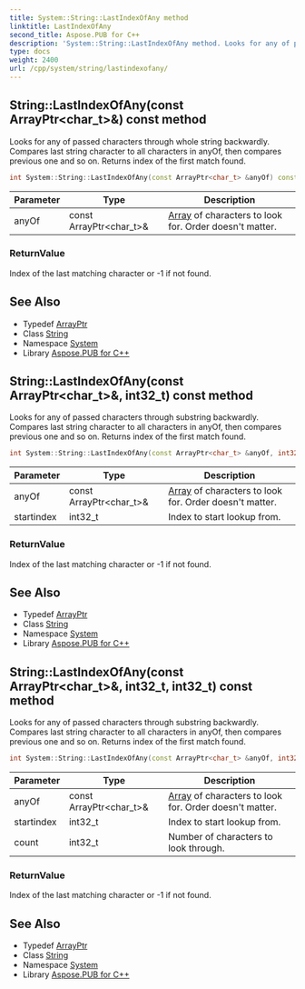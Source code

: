 ```yaml
---
title: System::String::LastIndexOfAny method
linktitle: LastIndexOfAny
second_title: Aspose.PUB for C++
description: 'System::String::LastIndexOfAny method. Looks for any of passed characters through whole string backwardly. Compares last string character to all characters in anyOf, then compares previous one and so on. Returns index of the first match found in C++.'
type: docs
weight: 2400
url: /cpp/system/string/lastindexofany/
---
```

## String::LastIndexOfAny(const ArrayPtr\<char_t\>\&) const method


Looks for any of passed characters through whole string backwardly. Compares last string character to all characters in anyOf, then compares previous one and so on. Returns index of the first match found.

```cpp
int System::String::LastIndexOfAny(const ArrayPtr<char_t> &anyOf) const
```


| Parameter | Type | Description |
| --- | --- | --- |
| anyOf | const ArrayPtr\<char_t\>\& | [Array](../../array/) of characters to look for. Order doesn't matter. |

### ReturnValue

Index of the last matching character or -1 if not found.

## See Also

* Typedef [ArrayPtr](../../arrayptr/)
* Class [String](../)
* Namespace [System](../../)
* Library [Aspose.PUB for C++](../../../)
## String::LastIndexOfAny(const ArrayPtr\<char_t\>\&, int32_t) const method


Looks for any of passed characters through substring backwardly. Compares last string character to all characters in anyOf, then compares previous one and so on. Returns index of the first match found.

```cpp
int System::String::LastIndexOfAny(const ArrayPtr<char_t> &anyOf, int32_t startindex) const
```


| Parameter | Type | Description |
| --- | --- | --- |
| anyOf | const ArrayPtr\<char_t\>\& | [Array](../../array/) of characters to look for. Order doesn't matter. |
| startindex | int32_t | Index to start lookup from. |

### ReturnValue

Index of the last matching character or -1 if not found.

## See Also

* Typedef [ArrayPtr](../../arrayptr/)
* Class [String](../)
* Namespace [System](../../)
* Library [Aspose.PUB for C++](../../../)
## String::LastIndexOfAny(const ArrayPtr\<char_t\>\&, int32_t, int32_t) const method


Looks for any of passed characters through substring backwardly. Compares last string character to all characters in anyOf, then compares previous one and so on. Returns index of the first match found.

```cpp
int System::String::LastIndexOfAny(const ArrayPtr<char_t> &anyOf, int32_t startindex, int32_t count) const
```


| Parameter | Type | Description |
| --- | --- | --- |
| anyOf | const ArrayPtr\<char_t\>\& | [Array](../../array/) of characters to look for. Order doesn't matter. |
| startindex | int32_t | Index to start lookup from. |
| count | int32_t | Number of characters to look through. |

### ReturnValue

Index of the last matching character or -1 if not found.

## See Also

* Typedef [ArrayPtr](../../arrayptr/)
* Class [String](../)
* Namespace [System](../../)
* Library [Aspose.PUB for C++](../../../)
